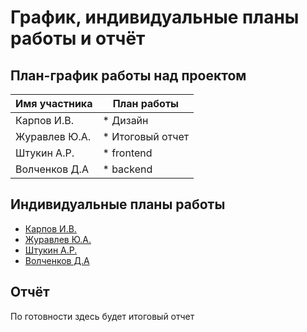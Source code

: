 # График, индивидуальные планы работы и отчёт

## План-график работы над проектом

| Имя участника                                    | План работы                                         |
| ------------------------------------------------ | ----------------------------------------------------|
| Карпов И.В.                                      | * Дизайн                                            |
| Журавлев Ю.А.                                    | * Итоговый отчет                                    |
| Штукин А.Р.                                      | * frontend                                          |
| Волченков Д.А                                    | * backend                                           |

## Индивидуальные планы работы

- [Карпов И.В.](Karpov.md)
- [Журавлев Ю.А.](Zhuravlev.md)
- [Штукин А.Р.](Shtukin.md)
- [Волченков Д.А](Volchenkov.md)

## Отчёт

По готовности здесь будет итоговый отчет
